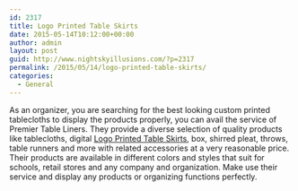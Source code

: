 ```yaml
---
id: 2317
title: Logo Printed Table Skirts
date: 2015-05-14T10:12:00+00:00
author: admin
layout: post
guid: http://www.nightskyillusions.com/?p=2317
permalink: /2015/05/14/logo-printed-table-skirts/
categories:
  - General
---
```

As an organizer, you are searching for the best looking custom printed tablecloths to display the products properly, you can avail the service of Premier Table Liners. They provide a diverse selection of quality products like tablecloths, digital [Logo Printed Table Skirts](http://premiertablelinens.com/default/custom-printed-tablecloth-1/table-skirt), box, shirred pleat, throws, table runners and more with related accessories at a very reasonable price. Their products are available in different colors and styles that suit for schools, retail stores and any company and organization. Make use their service and display any products or organizing functions perfectly.